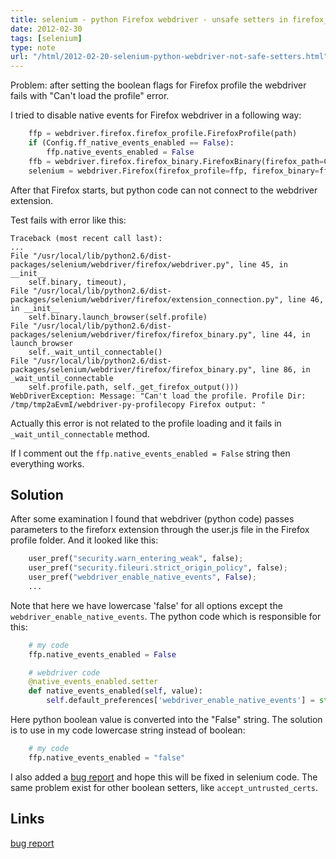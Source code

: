 ```yaml
---
title: selenium - python Firefox webdriver - unsafe setters in firefox_profile.py
date: 2012-02-30
tags: [selenium]
type: note
url: "/html/2012-02-20-selenium-python-webdriver-not-safe-setters.html"
---
```


Problem: after setting the boolean flags for Firefox profile the webdriver fails with "Can't load the profile" error.

<!-- more -->
I tried to disable native events for Firefox webdriver in a following way:

```python
    ffp = webdriver.firefox.firefox_profile.FirefoxProfile(path)
    if (Config.ff_native_events_enabled == False):
        ffp.native_events_enabled = False
    ffb = webdriver.firefox.firefox_binary.FirefoxBinary(firefox_path=Config.browser_binary)
    selenium = webdriver.Firefox(firefox_profile=ffp, firefox_binary=ffb)
```

After that Firefox starts, but python code can not connect to the webdriver extension.

Test fails with error like this:

    Traceback (most recent call last):
    ...
    File "/usr/local/lib/python2.6/dist-packages/selenium/webdriver/firefox/webdriver.py", line 45, in __init__
        self.binary, timeout),
    File "/usr/local/lib/python2.6/dist-packages/selenium/webdriver/firefox/extension_connection.py", line 46, in __init__
        self.binary.launch_browser(self.profile)
    File "/usr/local/lib/python2.6/dist-packages/selenium/webdriver/firefox/firefox_binary.py", line 44, in launch_browser
        self._wait_until_connectable()
    File "/usr/local/lib/python2.6/dist-packages/selenium/webdriver/firefox/firefox_binary.py", line 86, in _wait_until_connectable
        self.profile.path, self._get_firefox_output()))
    WebDriverException: Message: "Can't load the profile. Profile Dir: /tmp/tmp2aEvmI/webdriver-py-profilecopy Firefox output: "

Actually this error is not related to the profile loading and it fails in `_wait_until_connectable` method.

If I comment out the `ffp.native_events_enabled = False` string then everything works.

Solution
---------

After some examination I found that webdriver (python code) passes parameters to the fireforx extension through the user.js file in the Firefox profile folder.
And it looked like this:

```python
    user_pref("security.warn_entering_weak", false);
    user_pref("security.fileuri.strict_origin_policy", false);
    user_pref("webdriver_enable_native_events", False);
    ...
```

Note that here we have lowercase 'false' for all options except the `webdriver_enable_native_events`.
The python code which is responsible for this:

```python
    # my code
    ffp.native_events_enabled = False

    # webdriver code
    @native_events_enabled.setter
    def native_events_enabled(self, value):
        self.default_preferences['webdriver_enable_native_events'] = str(value)
```

Here python boolean value is converted into the "False" string.
The solution is to use in my code lowercase string instead of boolean:

```python
    # my code
    ffp.native_events_enabled = "false"
```

I also added a [bug report](http://code.google.com/p/selenium/issues/detail?id=3400) and hope this will be fixed in selenium code.
The same problem exist for other boolean setters, like `accept_untrusted_certs`.

Links
-----------------
[bug report](http://code.google.com/p/selenium/issues/detail?id=3400)
